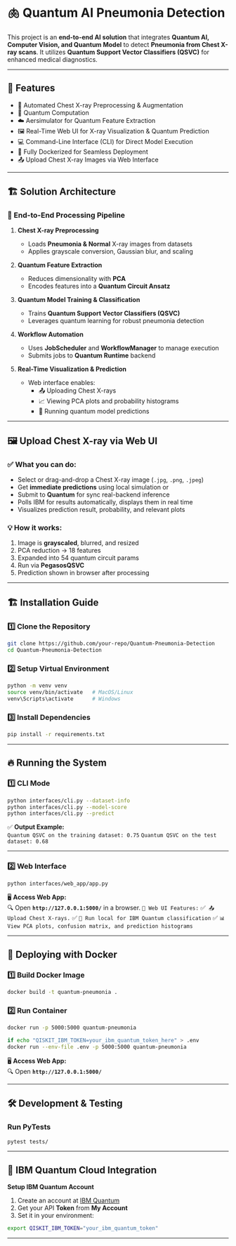 # 🫁 Quantum AI Pneumonia Detection

This project is an **end-to-end AI solution** that integrates **Quantum AI, Computer Vision, and Quantum Model** to detect **Pneumonia from Chest X-ray scans**. It utilizes **Quantum Support Vector Classifiers (QSVC)** for enhanced medical diagnostics.

---

## 🚀 Features

- 🧠 Automated Chest X-ray Preprocessing & Augmentation  
- 🔬 Quantum Computation  
- ☁️ Aersimulator for Quantum Feature Extraction  
- 🖼️ Real-Time Web UI for X-ray Visualization & Quantum Prediction  
- 💻 Command-Line Interface (CLI) for Direct Model Execution  
- 🐳 Fully Dockerized for Seamless Deployment  
- 📤 Upload Chest X-ray Images via Web Interface  

---

## 🏗 Solution Architecture

### 🔬 End-to-End Processing Pipeline

1. **Chest X-ray Preprocessing**  
   - Loads **Pneumonia & Normal** X-ray images from datasets  
   - Applies grayscale conversion, Gaussian blur, and scaling  

2. **Quantum Feature Extraction**  
   - Reduces dimensionality with **PCA**  
   - Encodes features into a **Quantum Circuit Ansatz**

3. **Quantum Model Training & Classification**  
   - Trains **Quantum Support Vector Classifiers (QSVC)** 
   - Leverages quantum learning for robust pneumonia detection

4. **Workflow Automation**  
   - Uses **JobScheduler** and **WorkflowManager** to manage execution  
   - Submits jobs to **Quantum Runtime** backend

5. **Real-Time Visualization & Prediction**  
   - Web interface enables:
     - 📤 Uploading Chest X-rays  
     - 📈 Viewing PCA plots and probability histograms  
     - 🧠 Running quantum model predictions

---

## 🖼 Upload Chest X-ray via Web UI

### ✅ What you can do:

- Select or drag-and-drop a Chest X-ray image (`.jpg`, `.png`, `.jpeg`)  
- Get **immediate predictions** using local simulation or  
- Submit to **Quantum** for sync real-backend inference  
- Polls IBM for results automatically, displays them in real time  
- Visualizes prediction result, probability, and relevant plots

### 💡 How it works:

1. Image is **grayscaled**, blurred, and resized  
2. PCA reduction → 18 features  
3. Expanded into 54 quantum circuit params  
4. Run via **PegasosQSVC**
5. Prediction shown in browser after processing  

---

## 🏗 Installation Guide

### 1️⃣ Clone the Repository

```bash
git clone https://github.com/your-repo/Quantum-Pneumonia-Detection
cd Quantum-Pneumonia-Detection
```

### 2️⃣ **Setup Virtual Environment**
```bash
python -m venv venv
source venv/bin/activate   # MacOS/Linux
venv\Scripts\activate      # Windows
```

### 3️⃣ **Install Dependencies**
```bash
pip install -r requirements.txt
```

---

## 🔥 Running the System

### **1️⃣ CLI Mode**
```bash
python interfaces/cli.py --dataset-info
python interfaces/cli.py --model-score
python interfaces/cli.py --predict
```
✅ **Output Example:**  
`Quantum QSVC on the training dataset: 0.75`
`Quantum QSVC on the test dataset: 0.68`

---

### **2️⃣ Web Interface**
```bash
python interfaces/web_app/app.py
```
🖥 **Access Web App:**  
🔍 Open **`http://127.0.0.1:5000/`** in a browser.
`📌 Web UI Features:`
✅` 📤 Upload Chest X-rays.`
✅ `🔬 Run local for IBM Quantum classification`
✅ `📊 View PCA plots, confusion matrix, and prediction histograms`

---

## 🐳 Deploying with Docker

### **1️⃣ Build Docker Image**
```bash
docker build -t quantum-pneumonia .
```

### **2️⃣ Run Container**
```bash
docker run -p 5000:5000 quantum-pneumonia

if echo "QISKIT_IBM_TOKEN=your_ibm_quantum_token_here" > .env
docker run --env-file .env -p 5000:5000 quantum-pneumonia
```

🖥 **Access Web App:**  
🔍 Open **`http://127.0.0.1:5000/`**

---

## 🛠️ Development & Testing

### **Run PyTests**
```bash
pytest tests/
```

---

## 💼 IBM Quantum Cloud Integration

**Setup IBM Quantum Account**  
1. Create an account at [IBM Quantum](https://quantum-computing.ibm.com/)
2. Get your API **Token** from **My Account**
3. Set it in your environment:
```bash
export QISKIT_IBM_TOKEN="your_ibm_quantum_token"
```

---
